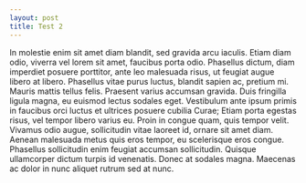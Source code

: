 ```yaml
---
layout: post
title: Test 2
---
```


In molestie enim sit amet diam blandit, sed gravida arcu iaculis. Etiam diam odio, viverra vel lorem sit amet, faucibus porta odio. Phasellus dictum, diam imperdiet posuere porttitor, ante leo malesuada risus, ut feugiat augue libero at libero. Phasellus vitae purus luctus, blandit sapien ac, pretium mi. Mauris mattis tellus felis. Praesent varius accumsan gravida. Duis fringilla ligula magna, eu euismod lectus sodales eget. Vestibulum ante ipsum primis in faucibus orci luctus et ultrices posuere cubilia Curae; Etiam porta egestas risus, vel tempor libero varius eu. Proin in congue quam, quis tempor velit. Vivamus odio augue, sollicitudin vitae laoreet id, ornare sit amet diam. Aenean malesuada metus quis eros tempor, eu scelerisque eros congue. Phasellus sollicitudin enim feugiat accumsan sollicitudin. Quisque ullamcorper dictum turpis id venenatis. Donec at sodales magna. Maecenas ac dolor in nunc aliquet rutrum sed at nunc. 
